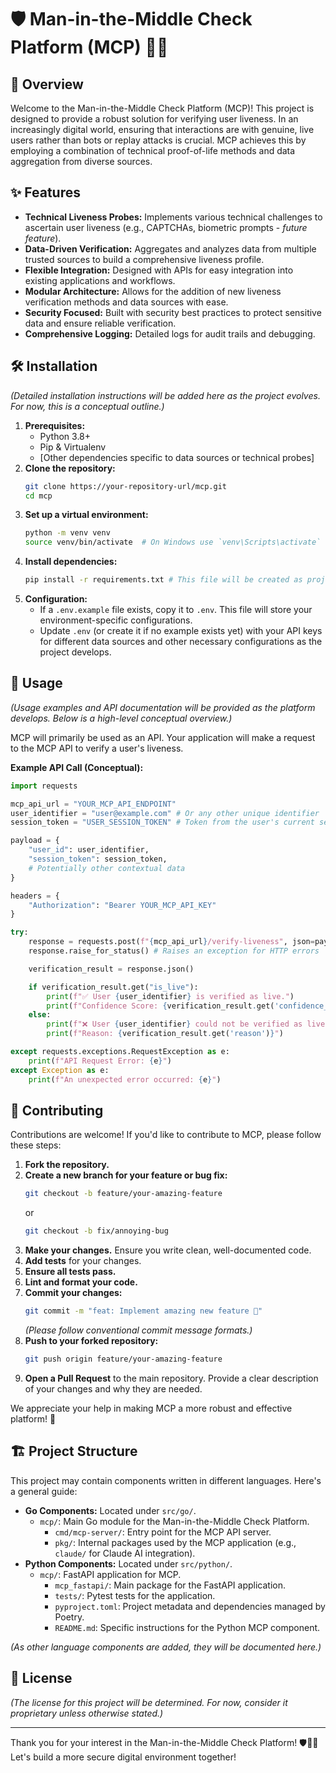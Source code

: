 # 🛡️ Man-in-the-Middle Check Platform (MCP) 🕵️‍♂️

## 🌟 Overview

Welcome to the Man-in-the-Middle Check Platform (MCP)! This project is designed to provide a robust solution for verifying user liveness. In an increasingly digital world, ensuring that interactions are with genuine, live users rather than bots or replay attacks is crucial. MCP achieves this by employing a combination of technical proof-of-life methods and data aggregation from diverse sources.

## ✨ Features

*   **Technical Liveness Probes:** Implements various technical challenges to ascertain user liveness (e.g., CAPTCHAs, biometric prompts - *future feature*).
*   **Data-Driven Verification:** Aggregates and analyzes data from multiple trusted sources to build a comprehensive liveness profile.
*   **Flexible Integration:** Designed with APIs for easy integration into existing applications and workflows.
*   **Modular Architecture:** Allows for the addition of new liveness verification methods and data sources with ease.
*   **Security Focused:** Built with security best practices to protect sensitive data and ensure reliable verification.
*   **Comprehensive Logging:** Detailed logs for audit trails and debugging.

## 🛠️ Installation

*(Detailed installation instructions will be added here as the project evolves. For now, this is a conceptual outline.)*

1.  **Prerequisites:**
    *   Python 3.8+
    *   Pip & Virtualenv
    *   [Other dependencies specific to data sources or technical probes]
2.  **Clone the repository:**
    ```bash
    git clone https://your-repository-url/mcp.git
    cd mcp
    ```
3.  **Set up a virtual environment:**
    ```bash
    python -m venv venv
    source venv/bin/activate  # On Windows use `venv\Scripts\activate`
    ```
4.  **Install dependencies:**
    ```bash
    pip install -r requirements.txt # This file will be created as project dependencies are added.
    ```
5.  **Configuration:**
    *   If a `.env.example` file exists, copy it to `.env`. This file will store your environment-specific configurations.
    *   Update `.env` (or create it if no example exists yet) with your API keys for different data sources and other necessary configurations as the project develops.

## 🚀 Usage

*(Usage examples and API documentation will be provided as the platform develops. Below is a high-level conceptual overview.)*

MCP will primarily be used as an API. Your application will make a request to the MCP API to verify a user's liveness.

**Example API Call (Conceptual):**

```python
import requests

mcp_api_url = "YOUR_MCP_API_ENDPOINT"
user_identifier = "user@example.com" # Or any other unique identifier
session_token = "USER_SESSION_TOKEN" # Token from the user's current session

payload = {
    "user_id": user_identifier,
    "session_token": session_token,
    # Potentially other contextual data
}

headers = {
    "Authorization": "Bearer YOUR_MCP_API_KEY"
}

try:
    response = requests.post(f"{mcp_api_url}/verify-liveness", json=payload, headers=headers)
    response.raise_for_status() # Raises an exception for HTTP errors

    verification_result = response.json()

    if verification_result.get("is_live"):
        print(f"✅ User {user_identifier} is verified as live.")
        print(f"Confidence Score: {verification_result.get('confidence_score')}")
    else:
        print(f"❌ User {user_identifier} could not be verified as live.")
        print(f"Reason: {verification_result.get('reason')}")

except requests.exceptions.RequestException as e:
    print(f"API Request Error: {e}")
except Exception as e:
    print(f"An unexpected error occurred: {e}")
```

## 🤝 Contributing

Contributions are welcome! If you'd like to contribute to MCP, please follow these steps:

1.  **Fork the repository.**
2.  **Create a new branch for your feature or bug fix:**
    ```bash
    git checkout -b feature/your-amazing-feature
    ```
    or
    ```bash
    git checkout -b fix/annoying-bug
    ```
3.  **Make your changes.** Ensure you write clean, well-documented code.
4.  **Add tests** for your changes.
5.  **Ensure all tests pass.**
6.  **Lint and format your code.**
7.  **Commit your changes:**
    ```bash
    git commit -m "feat: Implement amazing new feature 🚀"
    ```
    *(Please follow conventional commit message formats.)*
8.  **Push to your forked repository:**
    ```bash
    git push origin feature/your-amazing-feature
    ```
9.  **Open a Pull Request** to the main repository. Provide a clear description of your changes and why they are needed.

We appreciate your help in making MCP a more robust and effective platform! 🙏

## 🏗️ Project Structure

This project may contain components written in different languages. Here's a general guide:

*   **Go Components:** Located under `src/go/`.
    *   `mcp/`: Main Go module for the Man-in-the-Middle Check Platform.
        *   `cmd/mcp-server/`: Entry point for the MCP API server.
        *   `pkg/`: Internal packages used by the MCP application (e.g., `claude/` for Claude AI integration).
*   **Python Components:** Located under `src/python/`.
    *   `mcp/`: FastAPI application for MCP.
        *   `mcp_fastapi/`: Main package for the FastAPI application.
        *   `tests/`: Pytest tests for the application.
        *   `pyproject.toml`: Project metadata and dependencies managed by Poetry.
        *   `README.md`: Specific instructions for the Python MCP component.

*(As other language components are added, they will be documented here.)*

## 📜 License

*(The license for this project will be determined. For now, consider it proprietary unless otherwise stated.)*

---

Thank you for your interest in the Man-in-the-Middle Check Platform! 🛡️🕵️‍♂️ Let's build a more secure digital environment together!
